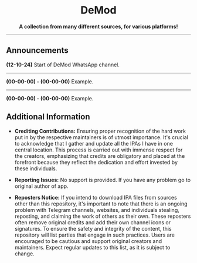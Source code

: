 <h1 align="center">DeMod</h1>

<p align="center"><strong>A collection from many different sources, for various platforms!</strong></p>

---

## Announcements

**(12-10-24)** Start of DeMod WhatsApp channel.

---

**(00-00-00) - (00-00-00)** Example.

---

**(00-00-00) - (00-00-00)** Example.

## Additional Information

- **Crediting Contributions:** Ensuring proper recognition of the hard work put in by the respective maintainers is of utmost importance. It's crucial to acknowledge that I gather and update all the IPAs I have in one central location. This process is carried out with immense respect for the creators, emphasizing that credits are obligatory and placed at the forefront because they reflect the dedication and effort invested by these individuals.

- **Reporting Issues:** No support is provided. If you have any problem go to original author of app.
  
-  **Reposters Notice:** If you intend to download IPA files from sources other than this repository, it's important to note that there is an ongoing problem with Telegram channels, websites, and individuals stealing, reposting, and claiming the work of others as their own. These reposters often remove original credits and add their own channel icons or signatures. To ensure the safety and integrity of the content, this repository will list parties that engage in such practices. Users are encouraged to be cautious and support original creators and maintainers. Expect regular updates to this list, as it is subject to change.
